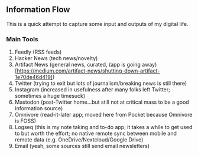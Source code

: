 ## Information Flow
This is a quick attempt to capture some input and outputs of my digital life.

### Main Tools
1. Feedly (RSS feeds)
2. Hacker News (tech news/novelty)  
3. Artifact News (general news, curated, (app is going away)[https://medium.com/artifact-news/shutting-down-artifact-1e70de46d419])  
4. Twitter (trying to exit but lots of journalism/breaking news is still there)
5. Instagram (increased in usefulness after many folks left Twitter; sometimes a huge timesuck)
6. Mastodon (post-Twitter home...but still not at critical mass to be a good information source)
7. Omnivore (read-it-later app; moved here from Pocket because Omnivore is FOSS)
8. Logseq (this is my note taking and to-do app; it takes a while to get used to but worth the effort; no native remote sync between mobile and remote data (e.g. OneDrive/Nextcloud/Google Drive)  
9. Email (yeah, some sources still send email newsletters)  
